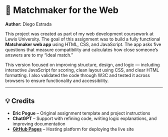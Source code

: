 # 🧩 Matchmaker for the Web  

**Author:** Diego Estrada  

This project was created as part of my web development coursework at Lewis University. The goal of this assignment was to build a fully functional **Matchmaker web app** using HTML, CSS, and JavaScript. The app asks five questions that measure compatibility and calculates how close someone’s answers are to my “ideal match.”  

This version focused on improving structure, design, and logic — including interactive JavaScript for scoring, clean layout using CSS, and clear HTML formatting. I also validated the code through W3C and tested it across browsers to ensure functionality and accessibility.  

---

## 💡 Credits  
- **Eric Pogue** – Original assignment template and project instructions  
- **ChatGPT** – Support with refining code, writing logic explanations, and improving documentation  
- **[GitHub Pages](https://pages.github.com/)** – Hosting platform for deploying the live site  
